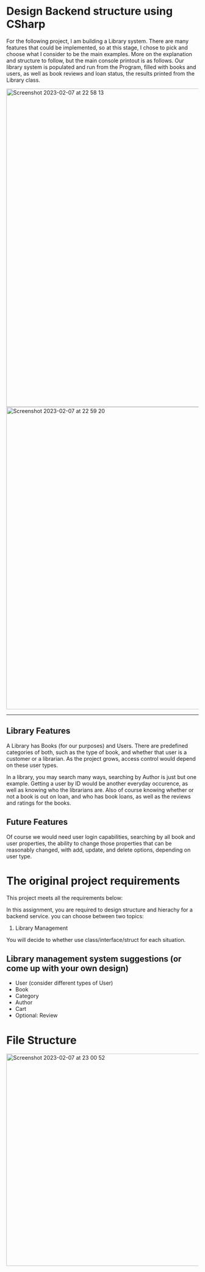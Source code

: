 # Design Backend structure using CSharp
For the following project, I am building a Library system. There are many features that could be implemented, so at this stage, I chose to pick and choose what I consider to be the main examples. More on the explanation and structure to follow, but the main console printout is as follows. Our library system is populated and run from the Program, filled with books and users, as well as book reviews and loan status, the results printed from the Library class.

<img width="835" alt="Screenshot 2023-02-07 at 22 58 13" src="https://user-images.githubusercontent.com/40215472/217367625-027bff26-4a3e-4fbc-a06b-450c7cda17c7.png">

<img width="793" alt="Screenshot 2023-02-07 at 22 59 20" src="https://user-images.githubusercontent.com/40215472/217367657-40d7521c-39a3-4979-a32f-60fcc101a4e3.png">

-----
## Library Features

A Library has Books (for our purposes) and Users. There are predefined categories of both, such as the type of book, and whether that user is a customer or a librarian. As the project grows, access control would depend on these user types.

In a library, you may search many ways, searching by Author is just but one example. Getting a user by ID would be another everyday occurence, as well as knowing who the librarians are. Also of course knowing whether or not a book is out on loan, and who has book loans, as well as the reviews and ratings for the books.

## Future Features
Of course we would need user login capabilities, searching by all book and user properties, the ability to change those properties that can be reasonably changed, with add, update, and delete options, depending on user type.

# The original project requirements
This project meets all the requirements below:

In this assignment, you are required to design structure and hierachy for a backend service. you can choose between two topics:

1. Library Management

You will decide to whether use class/interface/struct for each situation.

## Library management system suggestions (or come up with your own design)

- User (consider different types of User)
- Book
- Category
- Author
- Cart
- Optional: Review

# File Structure

<img width="557" alt="Screenshot 2023-02-07 at 23 00 52" src="https://user-images.githubusercontent.com/40215472/217367721-3a34379a-d29c-47ce-a857-9df9cb102cc6.png">



